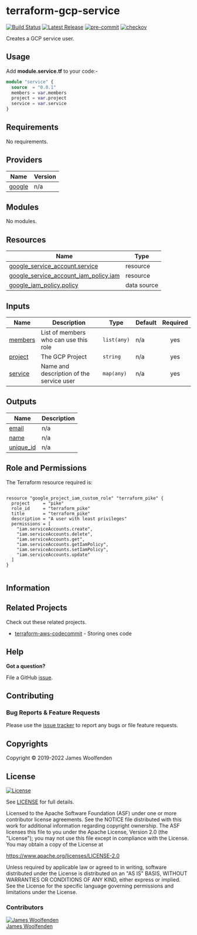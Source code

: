 # terraform-gcp-service

[![Build Status](https://github.com/JamesWoolfenden/terraform-gcp-service/workflows/Verify/badge.svg?branch=master)](https://github.com/JamesWoolfenden/terraform-gcp-service)
[![Latest Release](https://img.shields.io/github/release/JamesWoolfenden/terraform-gcp-cloudfunction.svg)](https://github.com/JamesWoolfenden/terraform-gcp-cloudfunction/releases/latest)
[![pre-commit](https://img.shields.io/badge/pre--commit-enabled-brightgreen?logo=pre-commit&logoColor=white)](https://github.com/pre-commit/pre-commit)
[![checkov](https://img.shields.io/badge/checkov-verified-brightgreen)](https://www.checkov.io/)

Creates a GCP service user.

## Usage

Add **module.service.tf** to your code:-

```terraform
module "service" {
  source  = "0.0.1"
  members = var.members
  project = var.project
  service = var.service
}
```

<!-- BEGINNING OF PRE-COMMIT-TERRAFORM DOCS HOOK -->
## Requirements

No requirements.

## Providers

| Name | Version |
|------|---------|
| <a name="provider_google"></a> [google](#provider\_google) | n/a |

## Modules

No modules.

## Resources

| Name | Type |
|------|------|
| [google_service_account.service](https://registry.terraform.io/providers/hashicorp/google/latest/docs/resources/service_account) | resource |
| [google_service_account_iam_policy.iam](https://registry.terraform.io/providers/hashicorp/google/latest/docs/resources/service_account_iam_policy) | resource |
| [google_iam_policy.policy](https://registry.terraform.io/providers/hashicorp/google/latest/docs/data-sources/iam_policy) | data source |

## Inputs

| Name | Description | Type | Default | Required |
|------|-------------|------|---------|:--------:|
| <a name="input_members"></a> [members](#input\_members) | List of members who can use this role | `list(any)` | n/a | yes |
| <a name="input_project"></a> [project](#input\_project) | The GCP Project | `string` | n/a | yes |
| <a name="input_service"></a> [service](#input\_service) | Name and description of the service user | `map(any)` | n/a | yes |

## Outputs

| Name | Description |
|------|-------------|
| <a name="output_email"></a> [email](#output\_email) | n/a |
| <a name="output_name"></a> [name](#output\_name) | n/a |
| <a name="output_unique_id"></a> [unique\_id](#output\_unique\_id) | n/a |
<!-- END OF PRE-COMMIT-TERRAFORM DOCS HOOK -->

## Role and Permissions

<!-- BEGINNING OF PRE-COMMIT-PIKE DOCS HOOK -->
The Terraform resource required is:

```golang

resource "google_project_iam_custom_role" "terraform_pike" {
  project     = "pike"
  role_id     = "terraform_pike"
  title       = "terraform_pike"
  description = "A user with least privileges"
  permissions = [
    "iam.serviceAccounts.create",
    "iam.serviceAccounts.delete",
    "iam.serviceAccounts.get",
    "iam.serviceAccounts.getIamPolicy",
    "iam.serviceAccounts.setIamPolicy",
    "iam.serviceAccounts.update"
  ]
}


```
<!-- END OF PRE-COMMIT-PIKE DOCS HOOK -->

## Information

## Related Projects

Check out these related projects.

- [terraform-aws-codecommit](https://github.com/jameswoolfenden/terraform-aws-codebuild) - Storing ones code

## Help

**Got a question?**

File a GitHub [issue](https://github.com/jameswoolfenden/terraform-aws-service/issues).

## Contributing

### Bug Reports & Feature Requests

Please use the [issue tracker](https://github.com/jameswoolfenden/terraform-aws-service/issues) to report any bugs or file feature requests.

## Copyrights

Copyright © 2019-2022 James Woolfenden

## License

[![License](https://img.shields.io/badge/License-Apache%202.0-blue.svg)](https://opensource.org/licenses/Apache-2.0)

See [LICENSE](LICENSE) for full details.

Licensed to the Apache Software Foundation (ASF) under one
or more contributor license agreements. See the NOTICE file
distributed with this work for additional information
regarding copyright ownership. The ASF licenses this file
to you under the Apache License, Version 2.0 (the
"License"); you may not use this file except in compliance
with the License. You may obtain a copy of the License at

<https://www.apache.org/licenses/LICENSE-2.0>

Unless required by applicable law or agreed to in writing,
software distributed under the License is distributed on an
"AS IS" BASIS, WITHOUT WARRANTIES OR CONDITIONS OF ANY
KIND, either express or implied. See the License for the
specific language governing permissions and limitations
under the License.

### Contributors

[![James Woolfenden][jameswoolfenden_avatar]][jameswoolfenden_homepage]<br/>[James Woolfenden][jameswoolfenden_homepage]

[jameswoolfenden_homepage]: https://github.com/jameswoolfenden
[jameswoolfenden_avatar]: https://github.com/jameswoolfenden.png?size=150
